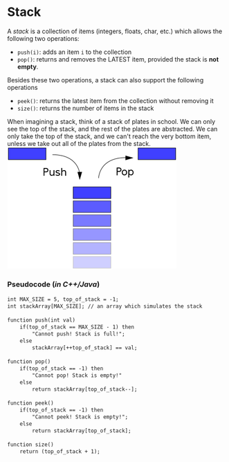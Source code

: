 # Stack
A *stack* is a collection of items (integers, floats, char, etc.) which allows the following two operations:
- `push(i)`: adds an item `i` to the collection
- `pop()`: returns and removes the LATEST item, provided the stack is **not empty**.

Besides these two operations, a stack can also support the following operations
- `peek()`: returns the latest item from the collection without removing it
- `size()`: returns the number of items in the stack

When imagining a stack, think of a stack of plates in school. We can only see the top of the stack, and the rest of the plates are abstracted. We can only take the top of the stack, and we can't reach the very bottom item, unless we take out all of the plates from the stack.
![Stack example](./img/stack.png)

### Pseudocode (*in C++/Java*)
```
int MAX_SIZE = 5, top_of_stack = -1;
int stackArray[MAX_SIZE]; // an array which simulates the stack

function push(int val)
	if(top_of_stack == MAX_SIZE - 1) then
		"Cannot push! Stack is full!";
	else
		stackArray[++top_of_stack] == val;

function pop()
	if(top_of_stack == -1) then
		"Cannot pop! Stack is empty!"
	else
		return stackArray[top_of_stack--];

function peek()
	if(top_of_stack == -1) then
		"Cannot peek! Stack is empty!";
	else
		return stackArray[top_of_stack];

function size()
	return (top_of_stack + 1);
```